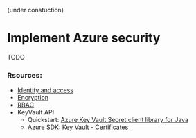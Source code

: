 (under constuction)
# Implement Azure security
TODO

### Rsources:
* [Identity and access](https://docs.microsoft.com/en-us/learn/modules/intro-to-security-in-azure/3-identity-and-access)
* [Encryption](https://docs.microsoft.com/en-us/learn/modules/intro-to-security-in-azure/4-encryption)
* [RBAC](https://docs.microsoft.com/en-us/learn/modules/secure-azure-resources-with-rbac/)
* KeyVault API
  * Quickstart: [Azure Key Vault Secret client library for Java](https://docs.microsoft.com/en-us/azure/key-vault/secrets/quick-create-java)
  * Azure SDK: [Key Vault - Certificates](https://azuresdkdocs.blob.core.windows.net/$web/java/azure-security-keyvault-certificates/4.1.3/index.html)
